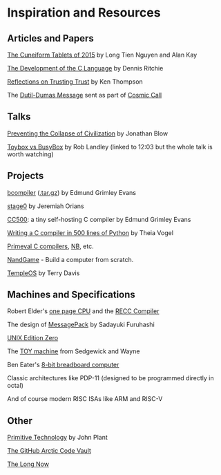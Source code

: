 # Inspiration and Resources



## Articles and Papers

[The Cuneiform Tablets of 2015](https://archive.org/details/tr2015004_cuneiform) by Long Tien Nguyen and Alan Kay

[The Development of the C Language](https://www.bell-labs.com/usr/dmr/www/chist.html) by Dennis Ritchie

[Reflections on Trusting Trust](https://www.ece.cmu.edu/~ganger/712.fall02/papers/p761-thompson.pdf) by Ken Thompson

The [Dutil-Dumas Message](https://www.plover.com/misc/Dumas-Dutil/messages.pdf) sent as part of [Cosmic Call](https://en.wikipedia.org/wiki/Cosmic_Call)



## Talks

[Preventing the Collapse of Civilization](https://www.youtube.com/watch?v=ZSRHeXYDLko) by Jonathan Blow

[Toybox vs BusyBox](https://youtu.be/MkJkyMuBm3g?t=723) by Rob Landley (linked to 12:03 but the whole talk is worth watching)



## Projects

[bcompiler](https://web.archive.org/web/20160502230021fw_/http://homepage.ntlworld.com/edmund.grimley-evans/bcompiler.html) ([.tar.gz](https://web.archive.org/web/20160511084434/http://www.rano.org/bcompiler.tar.gz)) by Edmund Grimley Evans

[stage0](https://bootstrapping.miraheze.org/wiki/Stage0) by Jeremiah Orians

[CC500](https://github.com/8l/cc500): a tiny self-hosting C compiler by Edmund Grimley Evans

[Writing a C compiler in 500 lines of Python](https://vgel.me/posts/c500/) by Theia Vogel

[Primeval C compilers](http://squoze.net/C/), [NB](http://squoze.net/NB/), etc.

[NandGame](https://www.nandgame.com/) - Build a computer from scratch.

[TempleOS](https://en.wikipedia.org/wiki/TempleOS) by Terry Davis



## Machines and Specifications

Robert Elder's [one page CPU](https://recc.robertelder.org/op-cpu-programmer-reference-manual.txt) and the [RECC Compiler](https://github.com/RobertElderSoftware/recc)

The design of [MessagePack](https://github.com/msgpack/msgpack/blob/master/spec.md) by Sadayuki Furuhashi

[UNIX Edition Zero](https://doc.cat-v.org/unix/v0/)

The [TOY machine](https://introcs.cs.princeton.edu/java/62toy/) from Sedgewick and Wayne

Ben Eater's [8-bit breadboard computer](https://www.youtube.com/watch?v=HyznrdDSSGM&list=PLowKtXNTBypGqImE405J2565dvjafglHU)

Classic architectures like PDP-11 (designed to be programmed directly in octal)

And of course modern RISC ISAs like ARM and RISC-V



## Other

[Primitive Technology](https://www.youtube.com/channel/UCAL3JXZSzSm8AlZyD3nQdBA) by John Plant

[The GitHub Arctic Code Vault](https://github.blog/2022-09-20-if-you-dont-make-it-beautiful-its-for-sure-doomed-putting-the-vault-in-githubs-arctic-code-vault/)

[The Long Now](https://longnow.org/)
